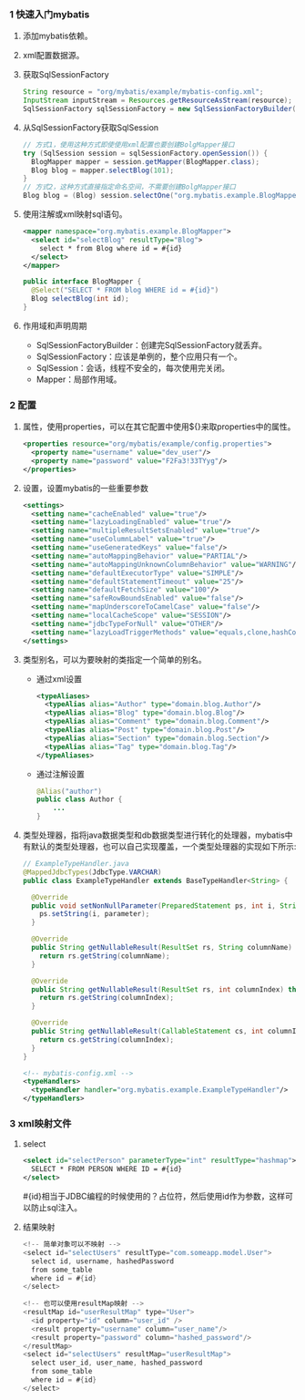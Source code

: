 ### 1 快速入门mybatis

1. 添加mybatis依赖。

2. xml配置数据源。

3. 获取SqlSessionFactory

   ```java
   String resource = "org/mybatis/example/mybatis-config.xml";
   InputStream inputStream = Resources.getResourceAsStream(resource);
   SqlSessionFactory sqlSessionFactory = new SqlSessionFactoryBuilder().build(inputStream);
   ```

4. 从SqlSessionFactory获取SqlSession

   ```java
   // 方式1，使用这种方式即使使用xml配置也要创建BolgMapper接口
   try (SqlSession session = sqlSessionFactory.openSession()) {
     BlogMapper mapper = session.getMapper(BlogMapper.class);
     Blog blog = mapper.selectBlog(101);
   }
   // 方式2，这种方式直接指定命名空间，不需要创建BolgMapper接口
   Blog blog = (Blog) session.selectOne("org.mybatis.example.BlogMapper.selectBlog", 101);
   ```

5. 使用注解或xml映射sql语句。

   ```xml
   <mapper namespace="org.mybatis.example.BlogMapper">
     <select id="selectBlog" resultType="Blog">
       select * from Blog where id = #{id}
     </select>
   </mapper>
   ```

   ```java
   public interface BlogMapper {
     @Select("SELECT * FROM blog WHERE id = #{id}")
     Blog selectBlog(int id);
   }
   ```

6. 作用域和声明周期

   - SqlSessionFactoryBuilder：创建完SqlSessionFactory就丢弃。
   - SqlSessionFactory：应该是单例的，整个应用只有一个。
   - SqlSession：会话，线程不安全的，每次使用完关闭。
   - Mapper：局部作用域。



### 2 配置

1. 属性，使用properties，可以在其它配置中使用${}来取properties中的属性。

   ```xml
   <properties resource="org/mybatis/example/config.properties">
     <property name="username" value="dev_user"/>
     <property name="password" value="F2Fa3!33TYyg"/>
   </properties>
   ```

2. 设置，设置mybatis的一些重要参数

   ```xml
   <settings>
     <setting name="cacheEnabled" value="true"/>
     <setting name="lazyLoadingEnabled" value="true"/>
     <setting name="multipleResultSetsEnabled" value="true"/>
     <setting name="useColumnLabel" value="true"/>
     <setting name="useGeneratedKeys" value="false"/>
     <setting name="autoMappingBehavior" value="PARTIAL"/>
     <setting name="autoMappingUnknownColumnBehavior" value="WARNING"/>
     <setting name="defaultExecutorType" value="SIMPLE"/>
     <setting name="defaultStatementTimeout" value="25"/>
     <setting name="defaultFetchSize" value="100"/>
     <setting name="safeRowBoundsEnabled" value="false"/>
     <setting name="mapUnderscoreToCamelCase" value="false"/>
     <setting name="localCacheScope" value="SESSION"/>
     <setting name="jdbcTypeForNull" value="OTHER"/>
     <setting name="lazyLoadTriggerMethods" value="equals,clone,hashCode,toString"/>
   </settings>
   ```

3. 类型别名，可以为要映射的类指定一个简单的别名。

   - 通过xml设置

     ```xml
     <typeAliases>
       <typeAlias alias="Author" type="domain.blog.Author"/>
       <typeAlias alias="Blog" type="domain.blog.Blog"/>
       <typeAlias alias="Comment" type="domain.blog.Comment"/>
       <typeAlias alias="Post" type="domain.blog.Post"/>
       <typeAlias alias="Section" type="domain.blog.Section"/>
       <typeAlias alias="Tag" type="domain.blog.Tag"/>
     </typeAliases>
     ```

   - 通过注解设置

     ```java
     @Alias("author")
     public class Author {
         ...
     }
     ```

4. 类型处理器，指将java数据类型和db数据类型进行转化的处理器，mybatis中有默认的类型处理器，也可以自己实现覆盖，一个类型处理器的实现如下所示:

   ```java
   // ExampleTypeHandler.java
   @MappedJdbcTypes(JdbcType.VARCHAR)
   public class ExampleTypeHandler extends BaseTypeHandler<String> {
   
     @Override
     public void setNonNullParameter(PreparedStatement ps, int i, String parameter, JdbcType jdbcType) throws SQLException {
       ps.setString(i, parameter);
     }
   
     @Override
     public String getNullableResult(ResultSet rs, String columnName) throws SQLException {
       return rs.getString(columnName);
     }
   
     @Override
     public String getNullableResult(ResultSet rs, int columnIndex) throws SQLException {
       return rs.getString(columnIndex);
     }
   
     @Override
     public String getNullableResult(CallableStatement cs, int columnIndex) throws SQLException {
       return cs.getString(columnIndex);
     }
   }
   ```

   ```xml
   <!-- mybatis-config.xml -->
   <typeHandlers>
     <typeHandler handler="org.mybatis.example.ExampleTypeHandler"/>
   </typeHandlers>
   ```



### 3 xml映射文件

1. select

   ```xml
   <select id="selectPerson" parameterType="int" resultType="hashmap">
     SELECT * FROM PERSON WHERE ID = #{id}
   </select>
   ```

   #{id}相当于JDBC编程的时候使用的？占位符，然后使用id作为参数，这样可以防止sql注入。

2. 结果映射

   ```java
   <!-- 简单对象可以不映射 -->
   <select id="selectUsers" resultType="com.someapp.model.User">
     select id, username, hashedPassword
     from some_table
     where id = #{id}
   </select>
       
   <!-- 也可以使用resultMap映射 -->
   <resultMap id="userResultMap" type="User">
     <id property="id" column="user_id" />
     <result property="username" column="user_name"/>
     <result property="password" column="hashed_password"/>
   </resultMap>
   <select id="selectUsers" resultMap="userResultMap">
     select user_id, user_name, hashed_password
     from some_table
     where id = #{id}
   </select>
   ```

   